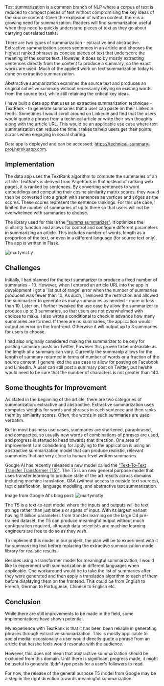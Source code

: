 Text summarization is a common branch of NLP where a corpus of text is reduced to compact pieces of text without compromising the key ideas of the source content. Given the explosion of written content, there is a growing need for summarization. Readers will find summarization useful when they need to quickly understand pieces of text as they go about carrying out related tasks.

There are two types of summarization - extractive and abstractive. Extractive summarization scores sentences in an article and chooses the highest ranked phrases as concise pieces of text that underscore the meaning of the source text. However, it does so by mostly extracting sentences directly from the content to produce a summary, so the exact words are used. Much of the applied work on text summarization today is done on extractive summarization.

Abstractive summarization examines the source text and produces an original cohesive summary without necessarily relying on existing words from the source text, while still retaining the critical key ideas.

I have built a data app that uses an extractive summarization technique - TextRank - to generate summaries that a user can paste on their LinkedIn feeds. Sometimes I would scroll around on LinkedIn and find that the users would quote a phrase from a technical article or write their own thoughts along with the article URL.  This would be an applicable use case where text summarization can reduce the time it takes to help users get their points across when engaging in social sharing.

Data app is deployed and can be accessed: https://technical-summary-proj.herokuapp.com.

## Implementation

The data app uses the TextRank algorithm to compute the summaries of an article. TextRank is derived from PageRank in that instead of ranking web pages, it is ranked by sentences. By converting sentences to word embeddings and computing their cosine similarity matrix scores, they would then be converted into a graph with sentences as vertices and edges as the scores. These scores represent the sentence rankings. For this use case, I limited the number of summaries of up to three so that users will not be overwhelmed with summaries to choose.

The library used for this is the ["summa summarizer"](https://github.com/summanlp/textrank). It optimizes the similarity function and allows for control and configure different parameters in summarizing an article. This includes number of words, length as a proportion of the text, or even in a different language (for source text only). The app is written in Flask.

![martymcfly](https://user-images.githubusercontent.com/3411100/86506899-c8889500-bda1-11ea-85f0-21717e8531c8.png)

## Challenges

Initially, I had planned for the text summarizer to produce a fixed number of summaries - 10. However, when I entered an article URL into the app in development I got a 'list out of range' error when the number of summaries produced was fewer than 10. As such, I removed the restriction and allowed the summarizer to generate as many summaries as needed - more or less than 10. Later on, I further tweaked the use case by allow the summarizer to produce up to 3 summaries, so that users are not overwhelmed with choices to make. I also wrote a conditional to check in advance how many summaries are formed. If there are no summaries, the application would output an error on the front-end. Otherwise it will output up to 3 summaries for users to choose.

I had also originally considered making the summarizer to be only for posting summary posts on Twitter, however this proven to be unfeasible as the length of a summary can vary. Currently the summanlp allows for the length of summary returned in terms of number of words or a fraction of the source content. I generalized the use case to allow for posting on Facebook and LinkedIn. A user can still post a summary post on Twitter, but he/she would need to be sure that the number of characters is not greater than 140.

## Some thoughts for Improvement

As stated in the beginning of the article, there are two categories of summarization: extractive and abstractive. Extractive summarization uses computes weights for words and phrases in each sentence and then ranks them by similarity scores. Often, the words in such summaries are used verbatim.

But in most business use cases, summaries are shortened, paraphrased, and compacted, so usually new words of combinations of phrases are used, and progress is started to head towards that direction. One area of improvement I am considering for applying to the application is using an abstractive summarization model that can produce realistic, relevant summaries that are very close to human-level written summaries.

Google AI has recently released a new model called the ["Text-To-Text Transfer Transformer (T5)"](https://ai.googleblog.com/2020/02/exploring-transfer-learning-with-t5.html). The T5 is an new general purpose model that uses transfer learning to produce state of the art results across domains including machine translation, Q&A (without access to outside text sources), text classification, language modelling, and abstractive text summarization.

Image from Google AI's blog post:
![martymcfly](https://user-images.githubusercontent.com/3411100/88609650-a73e6000-d052-11ea-98fe-f6c7bf3e9cdc.png)

The T5 is a text-to-text model where the inputs and outputs will be text strings rather than just labels or spans of input. With its largest variant having 11 billion parameters from transfer learning on the large C4 pre-trained dataset, the T5 can produce meaningful output without much configuration required, although data scientists and machine learning engineers are free to do so as they wish.

To implement this model in our project, the plan will be to experiment with it for summarizing text before replacing the extractive summarization model library for realistic results.

Besides using a transformer model for meaningful summarization, I would like to experiment with summarization in different languages when applicable. One workaround would be to take the list of summaries after they were generated and then apply a translation algorithm to each of them before displaying them on the frontend. This could be from English to French, German to Portuguese, Chinese to English etc.

## Conclusion

While there are still improvements to be made in the field, some implementations have shown potential.

My experience with TextRank is that it has been been reliable in generating phrases through extractive summarization. This is mostly applicable to social media: occasionally a user would directly quote a phrase from an article that he/she feels would resonate with the audience. 

However, this does not mean that abstractive summarization should be excluded from this domain. Until there is significant progress made, it might be useful to generate 'tl;dr'-type posts for a user's followers to read. 

For now, the release of the general purpose T5 model from Google may be a step in the right direction towards meaningful summarization.
